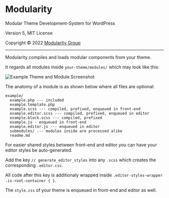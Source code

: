 
# Modularity

Modular Theme Development-System for WordPress

Version 5, MIT License

Copyright © 2022 [Modularity Group](https://www.modularity.group)

---

Modularity compiles and loads modular components from your theme. 

It regards all modules inside `your-theme/modules/` which may look like this:

![Example Theme and Module Screenshot](https://static.modularity.group/modularity-pro-docu-module-example.png)

The anatomy of a module is as shown below where all files are optional:

```
example/
  example.php --- included
  example.template.php
  example.scss --- compiled, prefixed, enqueued in front-end
  example.editor.scss --- compiled, prefixed, enqueued in editor
  example.block.scss --- compiled, prefixed
  example.js - enqueued in front-end
  example.editor.js --- enqueued in editor
  submodules/ --- modules inside are processed alike
  readme.md
```

For easier shared styles between front-end and editor you can have your editor styles be auto-generated.

Add the key `// generate_editor_styles` into any `.scss` which creates the corresponding `.editor.css`.

All code after this key is additionaly wrapped inside `.editor-styles-wrapper .is-root-container { }`.

The `style.css` of your theme is enqueued in front-end and editor as well.
